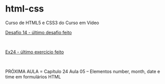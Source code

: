 # html-css
 Curso de HTML5 e CSS3 do Curso em Vídeo
<br>
 <p><a href="https://felipejlc.github.io/html-css/desafios/d014/index.html" target="blank"> Desafio 14 - último desafio feito</a></p>
 <br>
 <p><a href="https://felipejlc.github.io/html-css/exercicios/ex024/iframe005.html" target="blank"> Ex24 - último exercício feito </a></p>
 <br>
 <p>PRÓXIMA AULA = Capítulo 24 Aula 05 – Elementos number, month, date e time em formulários HTML</p>